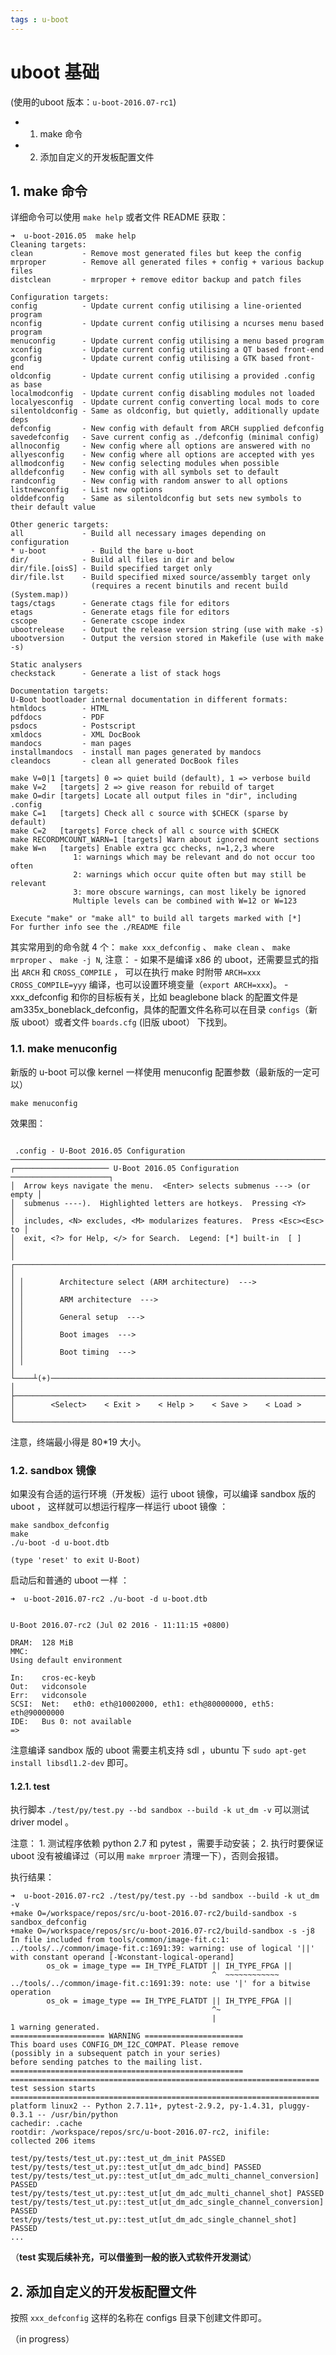 ```yaml
---
tags : u-boot 
---
```


uboot 基础
===

(使用的uboot 版本：`u-boot-2016.07-rc1`)

<!-- MarkdownTOC -->

- 1. make 命令
- 2. 添加自定义的开发板配置文件

<!-- /MarkdownTOC -->

## 1. make 命令

  详细命令可以使用 `make help` 或者文件 README 获取：

  ```
  ➜  u-boot-2016.05  make help
Cleaning targets:
  clean           - Remove most generated files but keep the config
  mrproper        - Remove all generated files + config + various backup files
  distclean       - mrproper + remove editor backup and patch files

Configuration targets:
  config          - Update current config utilising a line-oriented program
  nconfig         - Update current config utilising a ncurses menu based program
  menuconfig      - Update current config utilising a menu based program
  xconfig         - Update current config utilising a QT based front-end
  gconfig         - Update current config utilising a GTK based front-end
  oldconfig       - Update current config utilising a provided .config as base
  localmodconfig  - Update current config disabling modules not loaded
  localyesconfig  - Update current config converting local mods to core
  silentoldconfig - Same as oldconfig, but quietly, additionally update deps
  defconfig       - New config with default from ARCH supplied defconfig
  savedefconfig   - Save current config as ./defconfig (minimal config)
  allnoconfig     - New config where all options are answered with no
  allyesconfig    - New config where all options are accepted with yes
  allmodconfig    - New config selecting modules when possible
  alldefconfig    - New config with all symbols set to default
  randconfig      - New config with random answer to all options
  listnewconfig   - List new options
  olddefconfig    - Same as silentoldconfig but sets new symbols to their default value

Other generic targets:
  all             - Build all necessary images depending on configuration
* u-boot          - Build the bare u-boot
  dir/            - Build all files in dir and below
  dir/file.[oisS] - Build specified target only
  dir/file.lst    - Build specified mixed source/assembly target only
                    (requires a recent binutils and recent build (System.map))
  tags/ctags      - Generate ctags file for editors
  etags           - Generate etags file for editors
  cscope          - Generate cscope index
  ubootrelease    - Output the release version string (use with make -s)
  ubootversion    - Output the version stored in Makefile (use with make -s)

Static analysers
  checkstack      - Generate a list of stack hogs

Documentation targets:
 U-Boot bootloader internal documentation in different formats:
  htmldocs        - HTML
  pdfdocs         - PDF
  psdocs          - Postscript
  xmldocs         - XML DocBook
  mandocs         - man pages
  installmandocs  - install man pages generated by mandocs
  cleandocs       - clean all generated DocBook files

  make V=0|1 [targets] 0 => quiet build (default), 1 => verbose build
  make V=2   [targets] 2 => give reason for rebuild of target
  make O=dir [targets] Locate all output files in "dir", including .config
  make C=1   [targets] Check all c source with $CHECK (sparse by default)
  make C=2   [targets] Force check of all c source with $CHECK
  make RECORDMCOUNT_WARN=1 [targets] Warn about ignored mcount sections
  make W=n   [targets] Enable extra gcc checks, n=1,2,3 where
                1: warnings which may be relevant and do not occur too often
                2: warnings which occur quite often but may still be relevant
                3: more obscure warnings, can most likely be ignored
                Multiple levels can be combined with W=12 or W=123

Execute "make" or "make all" to build all targets marked with [*]
For further info see the ./README file
  ```

  其实常用到的命令就 4 个： `make xxx_defconfig` 、 `make clean` 、 `make mrproper` 、 `make -j N`, 注意：
    - 如果不是编译 x86 的 uboot，还需要显式的指出 `ARCH` 和 `CROSS_COMPILE` ， 可以在执行 make 时附带 `ARCH=xxx CROSS_COMPILE=yyy` 编译，也可以设置环境变量（`export ARCH=xxx`)。
    - xxx_defconfig 和你的目标板有关，比如 beaglebone black 的配置文件是 am335x_boneblack_defconfig，具体的配置文件名称可以在目录 `configs`（新版 uboot）或者文件 `boards.cfg` (旧版 uboot） 下找到。

### 1.1. make menuconfig

  新版的 u-boot 可以像 kernel 一样使用 menuconfig 配置参数（最新版的一定可以）

  ```
  make menuconfig
  ```

  效果图：

  ```

   .config - U-Boot 2016.05 Configuration
 ──────────────────────────────────────────────────────────────────────────────
  ┌───────────────────── U-Boot 2016.05 Configuration ──────────────────────┐
  │  Arrow keys navigate the menu.  <Enter> selects submenus ---> (or empty │
  │  submenus ----).  Highlighted letters are hotkeys.  Pressing <Y>        │
  │  includes, <N> excludes, <M> modularizes features.  Press <Esc><Esc> to │
  │  exit, <?> for Help, </> for Search.  Legend: [*] built-in  [ ]         │
  │ ┌─────────────────────────────────────────────────────────────────────┐ │
  │ │        Architecture select (ARM architecture)  --->                 │ │
  │ │        ARM architecture  --->                                       │ │
  │ │        General setup  --->                                          │ │
  │ │        Boot images  --->                                            │ │
  │ │        Boot timing  --->                                            │ │
  │ └────┴(+)─────────────────────────────────────────────────────────────┘ │
  ├─────────────────────────────────────────────────────────────────────────┤
  │        <Select>    < Exit >    < Help >    < Save >    < Load >         │
  └─────────────────────────────────────────────────────────────────────────┘

  ```

  注意，终端最小得是 80*19 大小。

### 1.2. sandbox 镜像

如果没有合适的运行环境（开发板）运行 uboot 镜像，可以编译 sandbox 版的 uboot ， 这样就可以想运行程序一样运行 uboot 镜像 ：

```
make sandbox_defconfig
make
./u-boot -d u-boot.dtb

(type 'reset' to exit U-Boot)

```

启动后和普通的 uboot 一样 ：

```
➜  u-boot-2016.07-rc2 ./u-boot -d u-boot.dtb


U-Boot 2016.07-rc2 (Jul 02 2016 - 11:11:15 +0800)

DRAM:  128 MiB
MMC:   
Using default environment

In:    cros-ec-keyb
Out:   vidconsole
Err:   vidconsole
SCSI:  Net:   eth0: eth@10002000, eth1: eth@80000000, eth5: eth@90000000
IDE:   Bus 0: not available  
=> 
```

注意编译 sandbox 版的 uboot 需要主机支持 sdl ，ubuntu 下 `sudo apt-get install libsdl1.2-dev` 即可。

#### 1.2.1. test

执行脚本 `./test/py/test.py --bd sandbox --build -k ut_dm -v` 可以测试 driver model 。

注意： 1. 测试程序依赖 python 2.7 和 pytest ，需要手动安装；
2. 执行时要保证 uboot 没有被编译过（可以用 `make mrproer` 清理一下），否则会报错。

执行结果：

```
➜  u-boot-2016.07-rc2 ./test/py/test.py --bd sandbox --build -k ut_dm -v
+make O=/workspace/repos/src/u-boot-2016.07-rc2/build-sandbox -s sandbox_defconfig
+make O=/workspace/repos/src/u-boot-2016.07-rc2/build-sandbox -s -j8
In file included from tools/common/image-fit.c:1:
../tools/../common/image-fit.c:1691:39: warning: use of logical '||' with constant operand [-Wconstant-logical-operand]
        os_ok = image_type == IH_TYPE_FLATDT || IH_TYPE_FPGA ||
                                             ^  ~~~~~~~~~~~~
../tools/../common/image-fit.c:1691:39: note: use '|' for a bitwise operation
        os_ok = image_type == IH_TYPE_FLATDT || IH_TYPE_FPGA ||
                                             ^~
                                             |
1 warning generated.
===================== WARNING ======================
This board uses CONFIG_DM_I2C_COMPAT. Please remove
(possibly in a subsequent patch in your series)
before sending patches to the mailing list.
====================================================
===================================================================== test session starts =====================================================================
platform linux2 -- Python 2.7.11+, pytest-2.9.2, py-1.4.31, pluggy-0.3.1 -- /usr/bin/python
cachedir: .cache
rootdir: /workspace/repos/src/u-boot-2016.07-rc2, inifile: 
collected 206 items 

test/py/tests/test_ut.py::test_ut_dm_init PASSED
test/py/tests/test_ut.py::test_ut[ut_dm_adc_bind] PASSED
test/py/tests/test_ut.py::test_ut[ut_dm_adc_multi_channel_conversion] PASSED
test/py/tests/test_ut.py::test_ut[ut_dm_adc_multi_channel_shot] PASSED
test/py/tests/test_ut.py::test_ut[ut_dm_adc_single_channel_conversion] PASSED
test/py/tests/test_ut.py::test_ut[ut_dm_adc_single_channel_shot] PASSED
...
```

（**test 实现后续补充，可以借鉴到一般的嵌入式软件开发测试**）

## 2. 添加自定义的开发板配置文件

  按照 `xxx_defconfig` 这样的名称在 configs 目录下创建文件即可。
  
  
（in progress）
